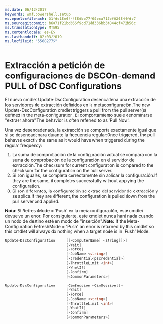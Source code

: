```yaml
---
ms.date: 06/12/2017
keywords: wmf,powershell,setup
ms.openlocfilehash: 31fde15e644455dbe77f68bca713bf026544fdc7
ms.sourcegitcommit: b6871f21bd666f9cd71dd336bb3f844cf472b56c
ms.translationtype: MTE95
ms.contentlocale: es-ES
ms.lasthandoff: 02/03/2019
ms.locfileid: "55682775"
---
```

# <a name="on-demand-pull-of-dsc-configurations"></a><span data-ttu-id="2941b-102">Extracción a petición de configuraciones de DSC</span><span class="sxs-lookup"><span data-stu-id="2941b-102">On-demand PULL of DSC Configurations</span></span>

<span data-ttu-id="2941b-103">El nuevo cmdlet Update-DscConfiguration desencadena una extracción de los servidores de extracción definidos en la metaconfiguración.</span><span class="sxs-lookup"><span data-stu-id="2941b-103">The new Update-DscConfiguration cmdlet triggers a pull from the pull server(s) defined in the meta-configuration.</span></span> <span data-ttu-id="2941b-104">El comportamiento suele denominarse "extraer ahora".</span><span class="sxs-lookup"><span data-stu-id="2941b-104">The behavior is often referred to as 'Pull Now'.</span></span>


<span data-ttu-id="2941b-105">Una vez desencadenada, la extracción se comporta exactamente igual que si se desencadenara durante la frecuencia regular:</span><span class="sxs-lookup"><span data-stu-id="2941b-105">Once triggered, the pull behaves exactly the same as it would have when triggered during the regular frequency:</span></span>

1. <span data-ttu-id="2941b-106">La suma de comprobación de la configuración actual se compara con la suma de comprobación de la configuración en el servidor de extracción.</span><span class="sxs-lookup"><span data-stu-id="2941b-106">The checksum for current configuration is compared to the checksum for the configuration on the pull server.</span></span>
2. <span data-ttu-id="2941b-107">Si son iguales, se completa correctamente sin aplicar la configuración.</span><span class="sxs-lookup"><span data-stu-id="2941b-107">If they are the same, it completes successfully without applying the configuration.</span></span>
3. <span data-ttu-id="2941b-108">Si son diferentes, la configuración se extrae del servidor de extracción y se aplica.</span><span class="sxs-lookup"><span data-stu-id="2941b-108">If they are different, the configuration is pulled down from the pull server and applied.</span></span>

<span data-ttu-id="2941b-109">**Nota:** Si RefreshMode = 'Push' en la metaconfiguración, este cmdlet devuelve un error. Por consiguiente, este cmdlet nunca hará nada cuando un nodo de destino esté en modo de "inserción".</span><span class="sxs-lookup"><span data-stu-id="2941b-109">**Note:** If the Meta-Configuration RefreshMode = 'Push' an error is returned by this cmdlet so this cmdlet will always do nothing when a target node is in 'Push' Mode.</span></span>

```powershell
Update-DscConfiguration     [[-ComputerName] <string[]>]
                            [-Wait]
                            [-Force]
                            [-JobName <string>]
                            [-Credential<pscredential>]
                            [-ThrottleLimit <int>]
                            [-WhatIf]
                            [-Confirm]
                            [<CommonParameters>]

Update-DscConfiguration     -CimSession <CimSession[]>
                            [-Wait]
                            [-Force]
                            [-JobName <string>]
                            [-ThrottleLimit <int>]
                            [-WhatIf]
                            [-Confirm]
                            [<CommonParameters>]
```
